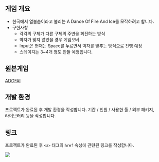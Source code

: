 
## 게임 개요
- 한국에서 얼불춤이라고 불리는 A Dance Of Fire And Ice를 모작하려고 합니다.
- 구현사항
  - 각각의 구체가 다른 구체의 주변을 회전하는 방식
  - 박자가 맞지 않았을 경우 게임오버
  - Input은 현재는 Space를 누르면서 박자를 맞추는 방식으로 진행 예정
  - 스테이지는 3~4개 정도 만들 예정입니다.


## 원본게임
[ADOFAI](https://store.steampowered.com/app/977950/A_Dance_of_Fire_and_Ice/)

## 개발 환경
프로젝트가 완료된 후 개발 환경을 작성합니다. 기간 / 인원 / 사용한 툴 / 외부 패키지, 라이브러리 등을 작성합니다.

## 링크
프로젝트가 완료된 후 `<a>` 태그의 `href` 속성에 관련된 링크를 작성합니다.

<a href="https://www.youtube.com"><img src="https://img.shields.io/badge/Youtube-FF0000?style=for-the-badge&logo=Youtube&logoColor=white"></a>
